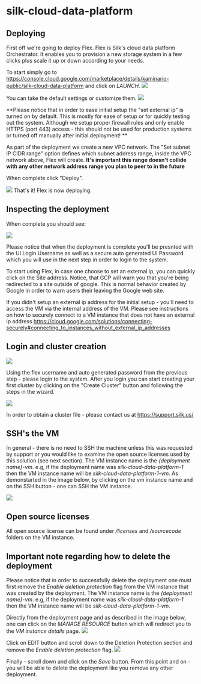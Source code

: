 # silk-cloud-data-platform

## Deploying

First off we're going to deploy Flex. Flex is Silk's cloud data platform Orchestrator. It enables you to provision a new storage system in a few clicks plus scale it up or down according to your needs.

To start simply go to https://console.cloud.google.com/marketplace/details/kaminario-public/silk-cloud-data-platform and click on *LAUNCH*.
![](./images/product.png)


You can take the default settings or customize them.
![](./images/deploy-options.png)

**Please notice that in order to ease initial setup the "set external ip" is turned on by default. This is mostly for ease of setup or for quickly testing out the system. Although we setup proper firewall rules and only enable HTTPS (port 443) access - this should not be used for production systems or turned off manually after initial deployment! **

As part of the deployment we create a new VPC network. 
The "Set subnet IP CIDR range" option defines which subnet address range, inside the VPC network above, Flex will create. 
**It's important this range doesn't collide with any other network address range you plan to peer to in the future** 


When complete click "Deploy".

![](./images/deployment-in-progress.png)
That's it! Flex is now deploying.


##  Inspecting the deployment

When complete you should see:

![](./images/deploy-complete.png)

Please notice that when the deployment is complete you'll be presnted with the UI Login Username as well as a secure auto generated UI Password which you will use in the next step in order to login to the system.


To start using Flex, in case one choose to set an external ip, you can quickly click on the Site address.
Notice, that GCP will warn you that you're being redirected to a site outside of google. This is normal behavior created by Google in order to warn users their leaving the Google web site.

If you didn't setup an external ip address for the initial setup - you'll need to access the VM via the internal address of the VM.
Please see instructions on how to securely connect to a VM instance that does not have an external ip address https://cloud.google.com/solutions/connecting-securely#connecting_to_instances_without_external_ip_addresses


##  Login and cluster creation

![](./images/login.png)

Using the flex username and auto generated password from the previous step - please login to the system.
After you login you can start creating your first cluster by clicking on the "Create Cluster" button and following the steps in the wizard.

![](./images/cluster-creation.png)

In order to obtain a cluster file - please contact us at https://support.silk.us/


## SSH's the VM

In general - there is no need to SSH the machine unless this was requested by support or you would like to examine the open source licenses used by this solution (see next section).
The VM instance name is the *{deployment name}-vm*. e.g, if the deployment name was *silk-cloud-data-platform-1* then the VM instance name will be *silk-cloud-data-platform-1-vm*.
As demonstarted in the image below, by clicking on the vm instance name and on the SSH button - one can SSH the VM instance.

![](./images/ssh.png)

## Open source licenses

All open source license can be found under */licenses* and */sourcecode* folders on the VM instance.

## Important note regarding how to delete the deployment

Please notice that in order to successfully delete the deployment one must first remove the *Enable deletion protection* flag from the VM instance that was created by the deployment.
The VM instance name is the *{deployment name}-vm*. e.g, if the deployment name was *silk-cloud-data-platform-1* then the VM instance name will be *silk-cloud-data-platform-1-vm*.

Directly from the deployment page and as described in the image below, one can click on the *MANAGE RESOURCE* button which will redirect you to the *VM instance details* page.
![](./images/manage-resource.png)

Click on EDIT button and scroll down to the Deletion Protection section and remove the *Enable deletion protection* flag.
![](./images/remove-deletion-protection.png)

Finally - scroll down and click on the *Save* button.
From this point and on - you will be able to delete the deployment like you remove any other deployment.





